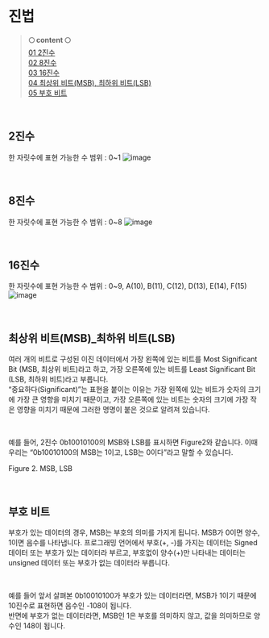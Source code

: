 # 진법
>**🌕 content 🌕** <br>
[01 2진수](#2진수) <br>
[02 8진수](#8진수) <br>
[03 16진수](#16진수) <br>
[04 최상위 비트(MSB), 최하위 비트(LSB)](#최상위-비트(MSB)_최하위-비트(LSB)) <br>
[05 부호 비트](#부호-비트) <br>

<br/>

## 2진수

한 자릿수에 표현 가능한 수 범위 : 0~1
![image](https://github.com/limhyerin/StudyNote/assets/70150896/59787f4d-6b1f-4cc9-b30f-f3ee47546fa3)

<br/>

## 8진수

한 자릿수에 표현 가능한 수 범위 : 0~8
![image](https://github.com/limhyerin/StudyNote/assets/70150896/538c008a-9a7b-4e67-ae09-9694d59755af)

<br/>

## 16진수
한 자릿수에 표현 가능한 수 범위 : 0~9, A(10), B(11), C(12), D(13), E(14), F(15)
![image](https://github.com/limhyerin/StudyNote/assets/70150896/4e8da302-8c13-412c-aece-8f87119a1b0f)

<br/>

## 최상위 비트(MSB)_최하위 비트(LSB)
여러 개의 비트로 구성된 이진 데이터에서 가장 왼쪽에 있는 비트를 Most Significant Bit (MSB, 최상위 비트)라고 하고, 가장 오른쪽에 있는 비트를 Least Significant Bit (LSB, 최하위 비트)라고 부릅니다. <br/>
“중요하다(Significant)”는 표현을 붙이는 이유는 가장 왼쪽에 있는 비트가 숫자의 크기에 가장 큰 영향을 미치기 때문이고, 가장 오른쪽에 있는 비트는 숫자의 크기에 가장 작은 영향을 미치기 때문에 그러한 명명이 붙은 것으로 알려져 있습니다.

<br/>

예를 들어, 2진수 0b10010100의 MSB와 LSB를 표시하면 Figure2와 같습니다. 이때 우리는 “0b10010100의 MSB는 1이고, LSB는 0이다”라고 말할 수 있습니다.

Figure 2. MSB, LSB

<br/>

## 부호 비트
부호가 있는 데이터의 경우, MSB는 부호의 의미를 가지게 됩니다. MSB가 0이면 양수, 1이면 음수를 나타냅니다. 프로그래밍 언어에서 부호(+, -)를 가지는 데이터는 Signed 데이터 또는 부호가 있는 데이터라 부르고, 부호없이 양수(+)만 나타내는 데이터는 unsigned 데이터 또는 부호가 없는 데이터라 부릅니다.

<br/>

예를 들어 앞서 살펴본 0b10010100가 부호가 있는 데이터라면, MSB가 1이기 때문에 10진수로 표현하면 음수인 -108이 됩니다.<br/>
반면에 부호가 없는 데이터라면, MSB인 1은 부호를 의미하지 않고, 값을 의미하므로 양수인 148이 됩니다.
